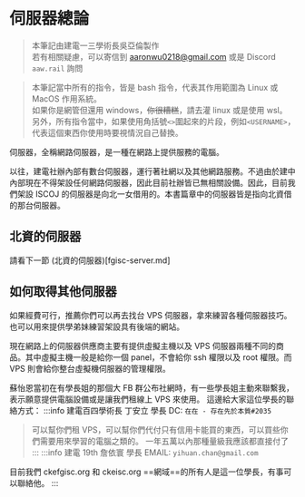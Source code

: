 # 伺服器總論

> 本筆記由建電一三學術長吳亞倫製作<br>
> 若有相關疑慮，可以寄信到 [aaronwu0218@gmail.com](mailto:aaronwu0218@gmail.com) 或是 Discord `aaw.rail` 詢問

> 本筆記當中所有的指令，皆是 bash 指令，代表其作用範圍為 Linux 或 MacOS 作用系統。<br>
> 如果你是網管但還用 windows，~~你很糟糕~~，請去灌 linux 或是使用 wsl。<br>
> 另外，所有指令當中，如果使用角括號`<>`圍起來的片段，例如`<USERNAME>`，代表這個東西你使用時要視情況自己替換。

伺服器，全稱網路伺服器，是一種在網路上提供服務的電腦。

以往，建電社辦內部有數台伺服器，運行著社網以及其他網路服務。不過由於建中內部現在不得架設任何網路伺服器，因此目前社辦皆已無相關設備。因此，目前我們架設 ISCOJ 的伺服器是向北一女借用的。本書篇章中的伺服器皆是指向北資借的那台伺服器。

## 北資的伺服器

請看下一節 (北資的伺服器)[fgisc-server.md]

## 如何取得其他伺服器

如果經費可行，推薦你們可以再去找台 VPS 伺服器，拿來練習各種伺服器技巧。也可以用來提供學弟妹練習架設具有後端的網站。

現在網路上的伺服器供應商主要有提供虛擬主機以及 VPS 伺服器兩種不同的商品。其中虛擬主機一般是給你一個 panel，不會給你 ssh 權限以及 root 權限。而 VPS 則會給你整台虛擬機伺服器的管理權限。

蘇怡恩當初在有學長姐的那個大 FB 群公布社網時，有一些學長姐主動來聯繫我，表示願意提供電腦設備或是讓我們租線上 VPS 來使用。
這邊給大家這位學長的聯絡方式：
:::info
建電百四學術長
丁安立 學長
DC: `在在 - 存在先於本質#2035`

> 可以幫你們租 VPS，可以幫你們代付只有信用卡能買的東西，可以買些你們需要用來學習的電腦之類的。
> 一年五萬以內那種量級我應該都直接付了
> :::
> :::info
> 建電 19th
> 詹依寰 學長
> EMAIL: `yihuan.chan@gmail.com`

目前我們 ckefgisc.org 和 ckeisc.org ==網域==的所有人是這一位學長，有事可以聯絡他。
:::
